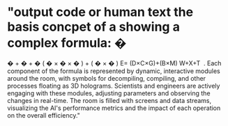 "output code or human text the basis concpet of a showing a complex formula: 
�
=
�
+
�
+
�
(
�
×
�
×
�
)
+
(
�
×
�
)
E= 
(D×C×G)+(B×M)
W+X+T
​
 . Each component of the formula is represented by dynamic, interactive modules around the room, with symbols for decompiling, compiling, and other processes floating as 3D holograms. Scientists and engineers are actively engaging with these modules, adjusting parameters and observing the changes in real-time. The room is filled with screens and data streams, visualizing the AI's performance metrics and the impact of each operation on the overall efficiency."

